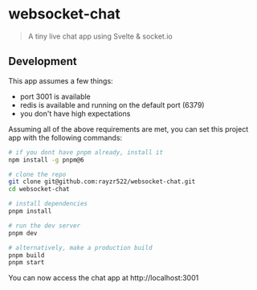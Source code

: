 # websocket-chat

> A tiny live chat app using Svelte & socket.io

## Development

This app assumes a few things:

-   port 3001 is available
-   redis is available and running on the default port (6379)
-   you don't have high expectations

Assuming all of the above requirements are met, you can set this project app with the following commands:

```bash
# if you dont have pnpm already, install it
npm install -g pnpm@6

# clone the repo
git clone git@github.com:rayzr522/websocket-chat.git
cd websocket-chat

# install dependencies
pnpm install

# run the dev server
pnpm dev

# alternatively, make a production build
pnpm build
pnpm start
```

You can now access the chat app at http://localhost:3001
